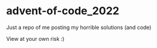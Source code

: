 # advent-of-code_2022

Just a repo of me posting my horrible solutions (and code)

View at your own risk :)
